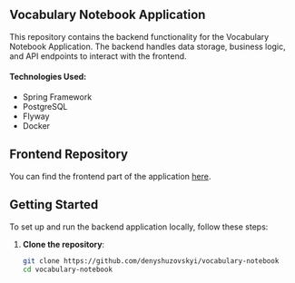 ## Vocabulary Notebook Application
This repository contains the backend functionality for the Vocabulary Notebook Application. The backend handles data storage, business logic, and API endpoints to interact with the frontend.

#### Technologies Used:
- Spring Framework
- PostgreSQL
- Flyway
- Docker

## Frontend Repository
You can find the frontend part of the application [here](https://github.com/denyshuzovskyi/vocabulary-notebook-ui).

## Getting Started
To set up and run the backend application locally, follow these steps:

1. **Clone the repository**:
    ```bash
    git clone https://github.com/denyshuzovskyi/vocabulary-notebook
    cd vocabulary-notebook
    ```




